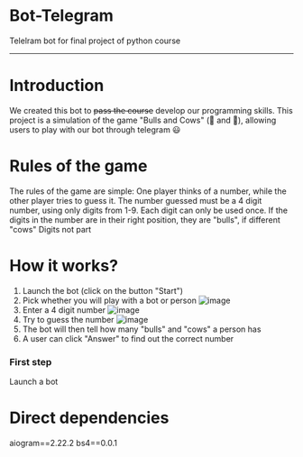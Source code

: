 # Bot-Telegram
Telelram bot for final project of python course
____

# Introduction
We created this bot to ~~pass the course~~ develop our programming skills. This project is a simulation of the game "Bulls and Cows" (:water_buffalo: and :cow2:), allowing users to play with our bot through telegram :smiley:

# Rules of the game
The rules of the game are simple: 
One player thinks of a number, while the other player tries to guess it.
The number guessed must be a 4 digit number, using only digits from 1-9.
Each digit can only be used once.
If the digits in the number are in their right position, they are "bulls", if different "cows"
Digits not part

# How it works?
1) Launch the bot (click on the button "Start")
2) Pick whether you will play with a bot or person ![image](https://user-images.githubusercontent.com/115816456/197232440-366d7777-da10-43e8-b955-bee75f1519d9.png)
3) Enter a 4 digit number ![image](https://user-images.githubusercontent.com/115816456/197232571-301d7048-25ea-4071-a17b-74ee093a8461.png)
4) Try to guess the number ![image](https://user-images.githubusercontent.com/115816456/197233052-259b10d1-cbcc-47fd-b47b-4a3dbb01f086.png)
5) The bot will then tell how many "bulls" and "cows" a person has
6) A user can click "Answer" to find out the correct number

### First step
Launch a bot

# Direct dependencies
aiogram==2.22.2
bs4==0.0.1
